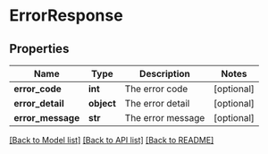 # ErrorResponse

## Properties
Name | Type | Description | Notes
------------ | ------------- | ------------- | -------------
**error_code** | **int** | The error code | [optional] 
**error_detail** | **object** | The error detail | [optional] 
**error_message** | **str** | The error message | [optional] 

[[Back to Model list]](../README.md#documentation-for-models) [[Back to API list]](../README.md#documentation-for-api-endpoints) [[Back to README]](../README.md)


